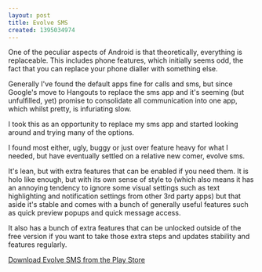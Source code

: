 ```yaml
---
layout: post
title: Evolve SMS
created: 1395034974
---
```

<p>One of the peculiar aspects of Android is that theoretically, everything is replaceable. This includes phone features, which initially seems odd, the fact that you can replace your phone dialler with something else.</p><p>Generally I&#39;ve found the default apps fine for calls and sms, but since Google&#39;s move to Hangouts to replace the sms app and it&#39;s seeming (but unfulfilled, yet) promise to consolidate all communication into one app, which whilst pretty, is infuriating slow.</p><p>I took this as an opportunity to replace my sms app and started looking around and trying many of the options.</p><p>I found most either, ugly, buggy or just over feature heavy for what I needed, but have eventually settled on a relative new comer, evolve sms.</p><p>It&#39;s lean, but with extra features that can be enabled if you need them. It is holo like enough, but with its own sense of style to (which also means it has an annoying tendency to ignore some visual settings such as text highlighting and notification settings from other 3rd party apps) but that aside it&#39;s stable and comes with a bunch of generally useful features such as quick preview popups and quick message access.</p><p>It also has a bunch of extra features that can be unlocked outside of the free version if you want to take those extra steps and updates stability and features regularly.&nbsp;</p><p><a href="https://play.google.com/store/apps/details?id=com.klinker.android.evolve_sms" target="_blank">Download Evolve SMS from the Play Store</a></p>
